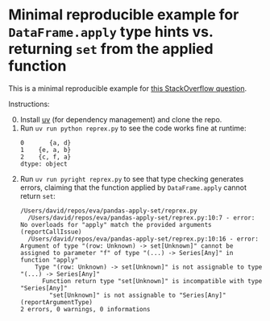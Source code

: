 # Minimal reproducible example for `DataFrame.apply` type hints vs. returning `set` from the applied function

This is a minimal reproducible example for [this StackOverflow
question](https://stackoverflow.com/q/79250681/1826241).

Instructions:

0. Install [uv](https://docs.astral.sh/uv/) (for dependency management) and clone the
   repo.
1. Run `uv run python reprex.py` to see the code works fine at runtime:
   ```
   0       {a, d}
   1    {e, a, b}
   2    {c, f, a}
   dtype: object
   ```
2. Run `uv run pyright reprex.py` to see that type checking generates errors, claiming
   that the function applied by `DataFrame.apply` cannot return `set`:
   ```
   /Users/david/repos/eva/pandas-apply-set/reprex.py
     /Users/david/repos/eva/pandas-apply-set/reprex.py:10:7 - error: No overloads for "apply" match the provided arguments (reportCallIssue)
     /Users/david/repos/eva/pandas-apply-set/reprex.py:10:16 - error: Argument of type "(row: Unknown) -> set[Unknown]" cannot be assigned to parameter "f" of type "(...) -> Series[Any]" in function "apply"
       Type "(row: Unknown) -> set[Unknown]" is not assignable to type "(...) -> Series[Any]"
         Function return type "set[Unknown]" is incompatible with type "Series[Any]"
           "set[Unknown]" is not assignable to "Series[Any]" (reportArgumentType)
   2 errors, 0 warnings, 0 informations
   ```
